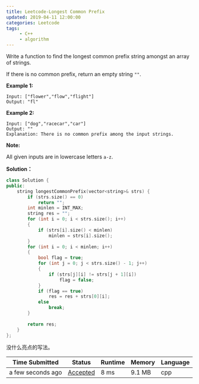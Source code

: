 ```yaml
---
title: Leetcode-Longest Common Prefix
updated: 2019-04-11 12:00:00
categories: Leetcode
tags:
     - C++
     - algorithm
---
```


Write a function to find the longest common prefix string amongst an array of strings.

If there is no common prefix, return an empty string `""`.

<!-- more -->

**Example 1:**

```
Input: ["flower","flow","flight"]
Output: "fl"
```

**Example 2:**

```
Input: ["dog","racecar","car"]
Output: ""
Explanation: There is no common prefix among the input strings.
```

**Note:**

All given inputs are in lowercase letters `a-z`.

**Solution：**

```C++
class Solution {
public:
    string longestCommonPrefix(vector<string>& strs) {
        if (strs.size() == 0)
            return "";
        int minlen = INT_MAX;
        string res = "";
        for (int i = 0; i < strs.size(); i++)
        {
            if (strs[i].size() < minlen)
                minlen = strs[i].size();
        }
        for (int i = 0; i < minlen; i++)
        {
            bool flag = true;
            for (int j = 0; j < strs.size() - 1; j++)
            {
                if (strs[j][i] != strs[j + 1][i])
                    flag = false;
            }
            if (flag == true)
                res = res + strs[0][i];
            else
                break;
        }
        
        return res;
    }
};
```

没什么亮点的写法。

| Time Submitted    | Status                                                       | Runtime | Memory | Language |
| ----------------- | ------------------------------------------------------------ | ------- | ------ | -------- |
| a few seconds ago | [Accepted](https://leetcode.com/submissions/detail/218924015/) | 8 ms    | 9.1 MB | cpp      |

